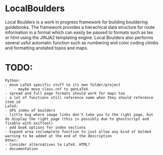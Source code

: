 # LocalBoulders
 Local Boulders is a work in progress framework for building bouldering guidebooks. The framework provides a hierachical data structure for route information in a format which can easily be passed to formats such as tex or html using the JINJA2 templating engine. Local Boulders also performs several usful automatic function such as numbering and color coding climbs and formatting anotated topos and maps. 

# TODO:
	Python:
	- move LaTeX specific stuff to its own folder/project
        - maybe move class.ref to genLaTeX
	- spread and full page formats should work for maps too
	- a lot of functions still reference name when they should reference item_id
    LaTeX:
    - GPS index of boulders
	- little bug where image links don't take you to the right page, but do display the right page (this is possibly due to ghostscript and fixable with exiftool)
	- add book options for index sections
	- Expand area inclomplete function to just allow any kind of bolded warning to be added at the end of the description
    Other:
    - Consider alternatives to LaTeX. HTML?
    - documentation